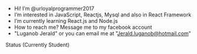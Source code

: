 - Hi! I’m @urloyalprogrammer2017
- I’m interested in JavaScript, Reactjs, Mysql and also in React Framework
- I’m currently learning React.js and Node.js
- How to reach me? Message me to my facebook account 
- "Luganob Jerald" or you can email me at "Jerald.luganob@hotmail.com"

Status
(Currently Student)
